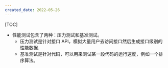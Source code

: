 ```yaml
---
created_date: 2022-05-26
---
```


[TOC]

- 性能测试包含了两种：压力测试和基准测试。
  - 压力测试是针对接口 API，模拟大量用户去访问接口然后生成接口级别的性能数据.
  - 基准测试是针对代码，可以用来测试某一段代码的运行速度，例如一个排序算法。
